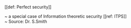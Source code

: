 [[def: Perfect security]]

~ a special case of Information theoretic security [[ref: ITPS]]  
~ Source: Dr. S.Smith
